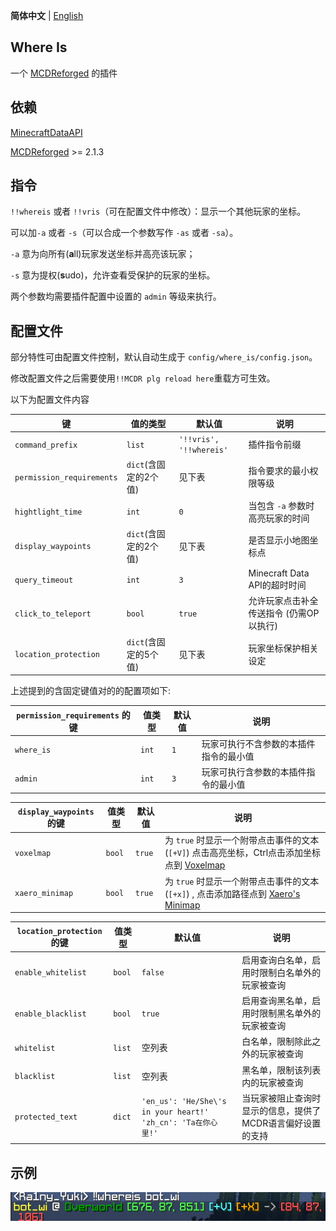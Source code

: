 **简体中文** | [English](README.md)

Where Is
-------

一个 [MCDReforged](https://github.com/Fallen-Breath/MCDReforged) 的插件

## 依赖

[MinecraftDataAPI](https://github.com/MCDReforged/MinecraftDataAPI/)

[MCDReforged](https://github.com/Fallen-Breath/MCDReforged) >= 2.1.3

## 指令

`!!whereis` 或者 `!!vris`（可在配置文件中修改）：显示一个其他玩家的坐标。

可以加`-a` 或者 `-s`（可以合成一个参数写作 `-as` 或者 `-sa`）。

`-a` 意为向所有(**a**ll)玩家发送坐标并高亮该玩家；

`-s` 意为提权(**s**udo)，允许查看受保护的玩家的坐标。

两个参数均需要插件配置中设置的 `admin` 等级来执行。

## 配置文件

部分特性可由配置文件控制，默认自动生成于 `config/where_is/config.json`。

修改配置文件之后需要使用`!!MCDR plg reload here`重载方可生效。

以下为配置文件内容

| 键                        | 值的类型              | 默认值                  | 说明                                    |
| ------------------------- | --------------------- | ----------------------- | --------------------------------------- |
| `command_prefix`          | `list`                | `'!!vris', '!!whereis'` | 插件指令前缀                            |
| `permission_requirements` | `dict`(含固定的2个值) | 见下表                  | 指令要求的最小权限等级                  |
| `hightlight_time`         | `int`                 | `0`                     | 当包含 `-a` 参数时高亮玩家的时间        |
| `display_waypoints`       | `dict`(含固定的2个值) | 见下表                  | 是否显示小地图坐标点                    |
| `query_timeout`           | `int`                 | `3`                     | Minecraft Data API的超时时间            |
| `click_to_teleport`       | `bool`                | `true`                  | 允许玩家点击补全传送指令 (仍需OP以执行) |
| `location_protection`     | `dict`(含固定的5个值) | 见下表                  | 玩家坐标保护相关设定                    |

上述提到的含固定键值对的的配置项如下:

| `permission_requirements` 的键 | 值类型 | 默认值 | 说明                                   |
| ------------------------------ | ------ | ------ | -------------------------------------- |
| `where_is`                     | `int`  | `1`    | 玩家可执行不含参数的本插件指令的最小值 |
| `admin`                        | `int`  | `3`    | 玩家可执行含参数的本插件指令的最小值   |

| `display_waypoints`的键 | 值类型 | 默认值 | 说明                                                         |
| ----------------------- | ------ | ------ | ------------------------------------------------------------ |
| `voxelmap`              | `bool` | `true` | 为 `true` 时显示一个附带点击事件的文本 (`[+V]`) 点击高亮坐标，Ctrl点击添加坐标点到 [Voxelmap](https://www.curseforge.com/minecraft/mc-mods/voxelmap) |
| `xaero_minimap`         | `bool` | `true` | 为 `true` 时显示一个附带点击事件的文本 (`[+x]`) , 点击添加路径点到 [Xaero's Minimap](https://chocolateminecraft.com/minimap2.php) |

| `location_protection` 的键 | 值类型 | 默认值                                                       | 说明                                                       |
| -------------------------- | ------ | ------------------------------------------------------------ | ---------------------------------------------------------- |
| `enable_whitelist`         | `bool` | `false`                                                      | 启用查询白名单，启用时限制白名单外的玩家被查询             |
| `enable_blacklist`         | `bool` | `true`                                                       | 启用查询黑名单，启用时限制黑名单外的玩家被查询             |
| `whitelist`                | `list` | 空列表                                                       | 白名单，限制除此之外的玩家被查询                           |
| `blacklist`                | `list` | 空列表                                                       | 黑名单，限制该列表内的玩家被查询                           |
| `protected_text`           | `dict` | `'en_us': 'He/She\'s in your heart!' 'zh_cn': 'Ta在你心里!'` | 当玩家被阻止查询时显示的信息，提供了MCDR语言偏好设置的支持 |

## 示例

![](img.png)
